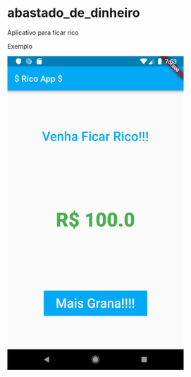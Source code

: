 # abastado_de_dinheiro

Aplicativo para ficar rico

Exemplo

<img src="Screenshot_1561665206.png" width="400">
